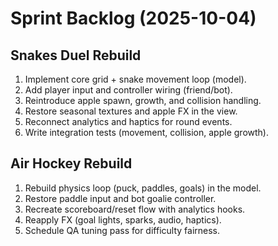 # Sprint Backlog (2025-10-04)

## Snakes Duel Rebuild
1. Implement core grid + snake movement loop (model).
2. Add player input and controller wiring (friend/bot).
3. Reintroduce apple spawn, growth, and collision handling.
4. Restore seasonal textures and apple FX in the view.
5. Reconnect analytics and haptics for round events.
6. Write integration tests (movement, collision, apple growth).

## Air Hockey Rebuild
1. Rebuild physics loop (puck, paddles, goals) in the model.
2. Restore paddle input and bot goalie controller.
3. Recreate scoreboard/reset flow with analytics hooks.
4. Reapply FX (goal lights, sparks, audio, haptics).
5. Schedule QA tuning pass for difficulty fairness.

